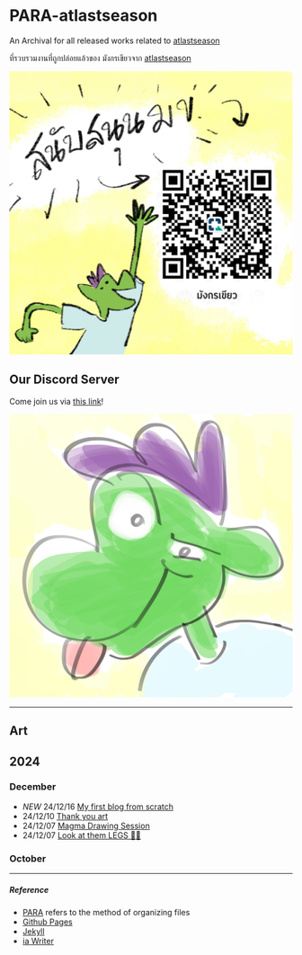 # PARA-atlastseason

An Archival for all released works related to [atlastseason](https://www.atlastseason.art)

ที่รวบรวมงานที่ถูกปล่อยแล้วของ มังกรเขียวจาก [atlastseason](https://www.atlastseason.art)

![Support the green derg สนับสนุน มข ได้จ้า](images/Qr_Green_Dragon_Support_Square.jpg)

## Our Discord Server

Come join us via [this link](https://discord.gg/adZMQ4uDKu)!

![green dragon smirk with his tongue out](images/discord-logo.jpg)


---
## Art

## 2024

### December
- *NEW* 24/12/16 [My first blog from scratch](blog/2024/241216-first-blog-from-scratch/first-blog-from-scratch.md)
- 24/12/10 [Thank you art](blog/2024/241210-thankyou-art/thankyou-art.md)
- 24/12/07 [Magma Drawing Session](blog/2024/241207-magma-art-draw/magma-collection.md)
- 24/12/07 [Look at them LEGS 🦵✨](blog/2024/241207-look-at-them-legs/look-at-them-legs.md)


### October


---

##### Reference

- [PARA](https://fortelabs.com/blog/para/) refers to the method of organizing files
- [Github Pages](https://github.com/atlastseason/para-atlast)
- [Jekyll](https://github.com/jekyll/jekyll)
- [ia Writer](https://ia.net/writer)